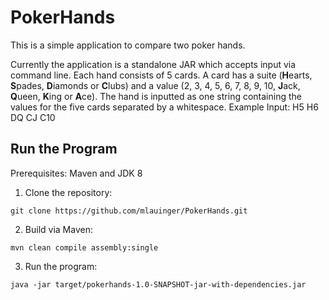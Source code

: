 # PokerHands

This is a simple application to compare two poker hands.

Currently the application is a standalone JAR which accepts input via command line. Each hand consists of 5 cards.
A card has a suite (**H**earts, **S**pades, **D**iamonds or **C**lubs) and a value (2, 3, 4, 5, 6, 7, 8, 9, 10, **J**ack, **Q**ueen, **K**ing or **A**ce).
The hand is inputted as one string containing the values for the five cards separated by a whitespace. 
Example Input:
H5 H6 DQ CJ C10

## Run the Program

Prerequisites: Maven and JDK 8

1) Clone the repository:
```
git clone https://github.com/mlauinger/PokerHands.git
```

2) Build via Maven:
```
mvn clean compile assembly:single
```
 
3) Run the program:
```
java -jar target/pokerhands-1.0-SNAPSHOT-jar-with-dependencies.jar
```
